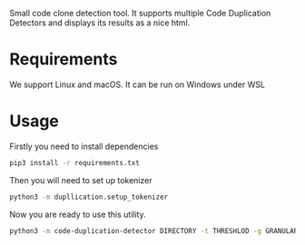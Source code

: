 Small code clone detection tool. It supports multiple Code Duplication Detectors and displays its results as a nice html. 

# Requirements

We support Linux and macOS. It can be run on Windows under WSL

# Usage

Firstly you need to install dependencies

```bash
pip3 install -r requirements.txt
```

Then you will need to set up tokenizer

```bash
python3 -m dupllication.setup_tokenizer
```

Now you are ready to use this utility. 

```bash
python3 -m code-duplication-detector DIRECTORY -t THRESHLOD -g GRANULARIY -o OUTPUT_FILE
```